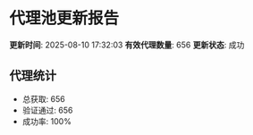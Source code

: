 # 代理池更新报告

**更新时间**: 2025-08-10 17:32:03
**有效代理数量**: 656
**更新状态**:  成功

## 代理统计
- 总获取: 656
- 验证通过: 656
- 成功率: 100%
